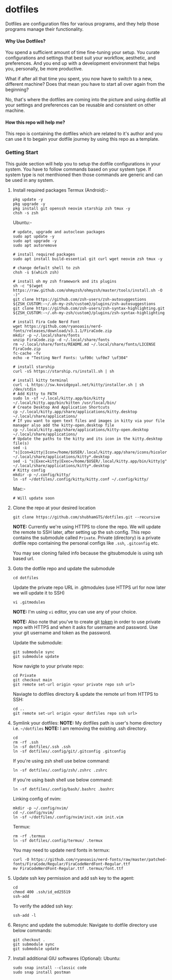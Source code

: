 # dotfiles

Dotfiles are configuration files for various programs, and they help those programs manage their functionality.


#### Why Use Dotfiles?
You spend a sufficient amount of time fine-tuning your setup. You curate configurations and settings that best suit your workflow, aesthetic, and preferences. And you end up with a development environment that helps you, personally, be more productive.

What if after all that time you spent, you now have to switch to a new, different machine? Does that mean you have to start all over again from the beginning?

No, that's where the dotfiles are coming into the picture and using dotfile all your settings and preferences can be reusable and consistent on other machine.


#### How this repo will help me?
This repo is containing the dotfiles which are related to it's author and you can use it to begain your dotfile journey by using this repo as a template.


### Getting Start
This guide section will help you to setup the dotfile configurations in your system. You have to follow commands based on your system type. If system type is not menthioned then those commands are generic and can be used in any system.

1. Install required packages
    Termux (Android):-
    ```shell
    pkg update -y
    pkg upgrade -y
    pkg install git openssh neovim starship zsh tmux -y
    chsh -s zsh
    ```

    Ubuntu:-
    ```shell
    # update, upgrade and autoclean packages
    sudo apt update -y
    sudo apt upgrade -y
    sudo apt autoremove

    # install required packages
    sudo apt install build-essential git curl wget neovim zsh tmux -y

    # change default shell to zsh
    chsh -s $(which zsh)

    # install oh my zsh framework and its plugins
    sh -c "$(wget https://raw.github.com/ohmyzsh/ohmyzsh/master/tools/install.sh -O -)"
    git clone https://github.com/zsh-users/zsh-autosuggestions ${ZSH_CUSTOM:-~/.oh-my-zsh/custom}/plugins/zsh-autosuggestions
    git clone https://github.com/zsh-users/zsh-syntax-highlighting.git ${ZSH_CUSTOM:-~/.oh-my-zsh/custom}/plugins/zsh-syntax-highlighting

    # install Fira Code Nerd Font
    wget https://github.com/ryanoasis/nerd-fonts/releases/download/v3.1.1/FiraCode.zip
    mkdir -p ~/.local/share/fonts
    unzip FiraCode.zip -d ~/.local/share/fonts
    rm ~/.local/share/fonts/README.md ~/.local/share/fonts/LICENSE FiraCode.zip
    fc-cache -fv
    echo -e "Testing Nerf Fonts: \uf00c \uf0e7 \uf304"

    # install starship
    curl -sS https://starship.rs/install.sh | sh

    # install kitty terminal
    curl -L https://sw.kovidgoyal.net/kitty/installer.sh | sh /dev/stdin
    # Add Kitty to PATH
    sudo ln -sf ~/.local/kitty.app/bin/kitty ~/.local/kitty.app/bin/kitten /usr/local/bin/
    # Create Desktop And Application Shortcuts
    cp ~/.local/kitty.app/share/applications/kitty.desktop ~/.local/share/applications/
    # If you want to open text files and images in kitty via your file manager also add the kitty-open.desktop file
    cp ~/.local/kitty.app/share/applications/kitty-open.desktop ~/.local/share/applications/
    # Update the paths to the kitty and its icon in the kitty.desktop file(s)
    sed -i "s|Icon=kitty|Icon=/home/$USER/.local/kitty.app/share/icons/hicolor/256x256/apps/kitty.png|g" ~/.local/share/applications/kitty*.desktop
    sed -i "s|Exec=kitty|Exec=/home/$USER/.local/kitty.app/bin/kitty|g" ~/.local/share/applications/kitty*.desktop
    # Kitty config
    mkdir -p ~/.config/kitty/
    ln -sf ~/dotfiles/.config/kitty/kitty.conf ~/.config/kitty/
    ```

    Mac:-
    ```shell
    # Will update soon
    ```

2. Clone the repo at your desired location
    ```shell
    git clone https://github.com/shubhamGTS/dotfiles.git --recursive
    ```

    **NOTE:** Currently we're using HTTPS to clone the repo. We will update the remote to SSH later, after setting up the ssh config.
    This repo contains the submodule called `Private`. Private (directory) is a private dotfile repo containing the personal configs like `.ssh`, `.gitconfig` etc.

    You may see cloning failed info because the gitsubmodule is using ssh based url.

3. Goto the dotfile repo and update the submodule
    ```shell
    cd dotfiles
    ```

    Update the private repo URL in .gitmodules (use HTTPS url for now later we will update it to SSH)
    
    ```shell
    vi .gitmodules
    ```
    **NOTE:** I'm using `vi` editor, you can use any of your choice.
    
    **NOTE:** Also note that you've to create git [token](https://github.com/settings/tokens) in order to use private repo with HTTPS and when it asks for username and password. Use your git username and token as the password.

    Update the submodule:

    ```shell
    git submodule sync
    git submodule update
    ```

    Now navigte to your private repo:
    ```shell
    cd Private
    git checkout main
    git remote set-url origin <your private repo ssh url>
    ```

    Naviagte to dotfiles directory & update the remote url from HTTPS to SSH:
    ```shell
    cd ..
    git remote set-url origin <your dotfiles repo ssh url>
    ```

4. Symlink your dotfiles:
    **NOTE:** My dotfiles path is user's home directory i.e. `~/dotfiles`
    **NOTE:** I am removing the existing .ssh directory.
    ```shell
    cd
    rm -rf .ssh
    ln -sf dotfiles/.ssh .ssh
    ln -sf dotfiles/.config/git/.gitconfig .gitconfig
    ```

    If you're using zsh shell use below command:
    ```shell
    ln -sf dotfiles/.config/zsh/.zshrc .zshrc
    ```

    If you're using bash shell use below command:
    ```shell
    ln -sf dotfiles/.config/bash/.bashrc .bashrc
    ```

    Linking config of nvim:
    ```shell
    mkdir -p ~/.config/nvim/
    cd ~/.config/nvim/
    ln -sf ~/dotfiles/.config/nvim/init.vim init.vim
    ```

    Termux:
    ```shell
    rm -rf .termux
    ln -sf dotfiles/.config/termux/ .termux
    ```

    You may need to update nerd fonts in termux:
    ```shell
    curl -O https://github.com/ryanoasis/nerd-fonts/raw/master/patched-fonts/FiraCode/Regular/FiraCodeNerdFont-Regular.ttf
    mv FiraCodeNerdFont-Regular.ttf .termux/font.ttf
    ```

5. Update ssh key permission and add ssh key to the agent:
    ```shell
    cd
    chmod 400 .ssh/id_ed25519
    ssh-add
    ```

    To verify the added ssh key:
    ```shell
    ssh-add -l
    ```

6. Resync and update the submodule:
    Navigate to dotfile directory use below commands:
    ```shell
    git checkout .
    git submodule sync
    git submodule update
    ```

7. Install additional GIU softwares (Optional):
    Ubuntu:
    ```shell
    sudo snap install --classic code
    sudo snap install postman
    ```
